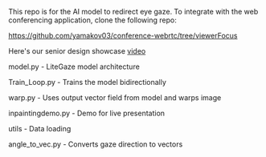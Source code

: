 This repo is for the AI model to redirect eye gaze. To integrate with the web conferencing application, clone the following repo:

https://github.com/yamakov03/conference-webrtc/tree/viewerFocus

Here's our senior design showcase [video](https://youtu.be/LL7fj7i5Vsk?t=68)


model.py - LiteGaze model architecture

Train_Loop.py - Trains the model bidirectionally

warp.py - Uses output vector field from model and warps image

inpaintingdemo.py - Demo for live presentation

utils - Data loading

angle_to_vec.py - Converts gaze direction to vectors

